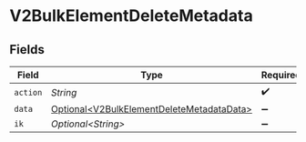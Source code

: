 # V2BulkElementDeleteMetadata


## Fields

| Field                                                                                                | Type                                                                                                 | Required                                                                                             | Description                                                                                          |
| ---------------------------------------------------------------------------------------------------- | ---------------------------------------------------------------------------------------------------- | ---------------------------------------------------------------------------------------------------- | ---------------------------------------------------------------------------------------------------- |
| `action`                                                                                             | *String*                                                                                             | :heavy_check_mark:                                                                                   | N/A                                                                                                  |
| `data`                                                                                               | [Optional\<V2BulkElementDeleteMetadataData>](../../models/shared/V2BulkElementDeleteMetadataData.md) | :heavy_minus_sign:                                                                                   | N/A                                                                                                  |
| `ik`                                                                                                 | *Optional\<String>*                                                                                  | :heavy_minus_sign:                                                                                   | N/A                                                                                                  |